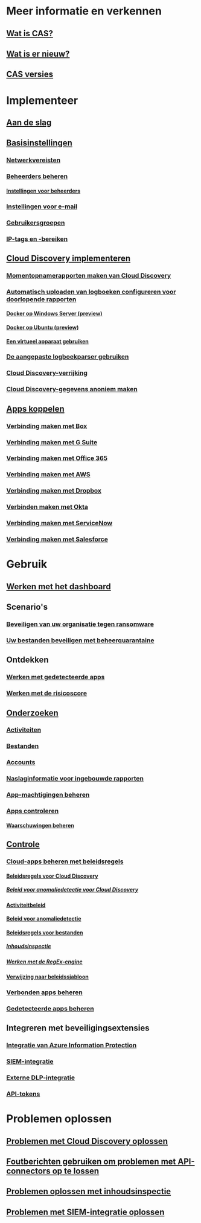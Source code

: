 # Meer informatie en verkennen
## [Wat is CAS?](what-is-cloud-app-security.md)
## [Wat is er nieuw?](release-notes.md)
## [CAS versies](editions-cloud-app-security.md)
# Implementeer
## [Aan de slag](getting-started-with-cloud-app-security.md)
## [Basisinstellingen](general-setup.md)
### [Netwerkvereisten](network-requirements.md)
### [Beheerders beheren](manage-admins.md)
#### [Instellingen voor beheerders](admin-settings.md)
### [Instellingen voor e-mail](mail-settings.md)
### [Gebruikersgroepen](user-groups.md)
### [IP-tags en -bereiken](ip-tags.md)
## [Cloud Discovery implementeren](set-up-cloud-discovery.md)
### [Momentopnamerapporten maken van Cloud Discovery](create-snapshot-cloud-discovery-reports.md)
### [Automatisch uploaden van logboeken configureren voor doorlopende rapporten](discovery-docker.md)
#### [Docker op Windows Server (preview)](discovery-docker-windows.md)
#### [Docker op Ubuntu (preview)](discovery-docker-ubuntu.md)
#### [Een virtueel apparaat gebruiken](configure-automatic-log-upload-for-continuous-reports.md)
### [De aangepaste logboekparser gebruiken](custom-log-parser.md)
### [Cloud Discovery-verrijking](cloud-discovery-aad-enrichment.md)
### [Cloud Discovery-gegevens anoniem maken](cloud-discovery-anonymizer.md)
## [Apps koppelen](enable-instant-visibility-protection-and-governance-actions-for-your-apps.md)
### [Verbinding maken met Box](connect-box-to-microsoft-cloud-app-security.md)
### [Verbinding maken met G Suite](connect-google-apps-to-microsoft-cloud-app-security.md)
### [Verbinding maken met Office 365](connect-office-365-to-microsoft-cloud-app-security.md)
### [Verbinding maken met AWS](connect-aws-to-microsoft-cloud-app-security.md)
### [Verbinding maken met Dropbox](connect-dropbox-to-microsoft-cloud-app-security.md)
### [Verbinden maken met Okta](connect-okta-to-microsoft-cloud-app-security.md)
### [Verbinding maken met ServiceNow](connect-servicenow-to-microsoft-cloud-app-security.md)
### [Verbinding maken met Salesforce](connect-salesforce-to-microsoft-cloud-app-security.md)
# Gebruik
## [Werken met het dashboard](daily-activities-to-protect-your-cloud-environment.md)
## Scenario's
### [Beveiligen van uw organisatie tegen ransomware](use-case-ransomware.md)
### [Uw bestanden beveiligen met beheerquarantaine](use-case-admin-quarantine.md)
## Ontdekken
### [Werken met gedetecteerde apps](discovered-apps.md)
### [Werken met de risicoscore](risk-score.md)
## [Onderzoeken](investigate.md)
### [Activiteiten](activity-filters.md)
### [Bestanden](file-filters.md)
### [Accounts](accounts.md)
### [Naslaginformatie voor ingebouwde rapporten](built-in-report-reference.md)
### [App-machtigingen beheren](manage-app-permissions.md)
### [Apps controleren](monitor-alerts.md)
#### [Waarschuwingen beheren](managing-alerts.md)
## [Controle](control.md)
### [Cloud-apps beheren met beleidsregels](control-cloud-apps-with-policies.md)
#### [Beleidsregels voor Cloud Discovery](cloud-discovery-policies.md)
##### [Beleid voor anomaliedetectie voor Cloud Discovery](cloud-discovery-anomaly-detection-policy.md)
#### [Activiteitbeleid](user-activity-policies.md)
#### [Beleid voor anomaliedetectie](anomaly-detection-policy.md)
#### [Beleidsregels voor bestanden](data-protection-policies.md)
##### [Inhoudsinspectie](content-inspection.md)
##### [Werken met de RegEx-engine](working-with-the-regex-engine.md)
#### [Verwijzing naar beleidssjabloon](policy-template-reference.md)
### [Verbonden apps beheren](governance-actions.md)
### [Gedetecteerde apps beheren](governance-discovery.md)
## Integreren met beveiligingsextensies
### [Integratie van Azure Information Protection](azip-integration.md)
### [SIEM-integratie](siem.md)
### [Externe DLP-integratie](icap-stunnel.md)
### [API-tokens](api-tokens.md)
# Problemen oplossen
## [Problemen met Cloud Discovery oplossen](troubleshooting-cloud-discovery.md)
## [Foutberichten gebruiken om problemen met API-connectors op te lossen](troubleshooting-api-connectors-using-error-messages.md)
## [Problemen oplossen met inhoudsinspectie](troubleshooting-content-inspection.md)
## [Problemen met SIEM-integratie oplossen](troubleshooting-siem.md)
